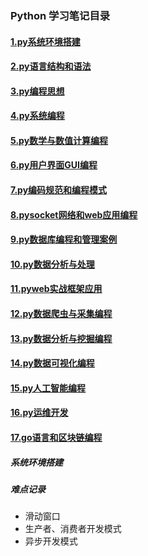 ### Python 学习笔记目录
              
#### [1.py系统环境搭建](#1)
#### [2.py语言结构和语法]()
#### [3.py编程思想]()
#### [4.py系统编程]()
#### [5.py数学与数值计算编程]()
#### [6.py用户界面GUI编程]()
#### [7.py编码规范和编程模式]()
#### [8.pysocket网络和web应用编程]()
#### [9.py数据库编程和管理案例]()
#### [10.py数据分析与处理]()
#### [11.pyweb实战框架应用]()
#### [12.py数据爬虫与采集编程]()
#### [13.py数据分析与挖掘编程]()
#### [14.py数据可视化编程]()
#### [15.py人工智能编程]()
#### [16.py运维开发]()
#### [17.go语言和区块链编程]()


<h5 id='1'>系统环境搭建</h5>

##### 难点记录
- 滑动窗口
- 生产者、消费者开发模式
- 异步开发模式
